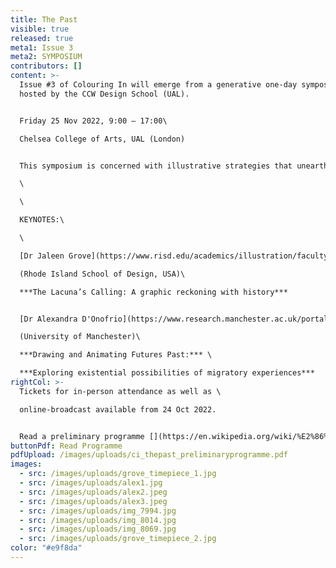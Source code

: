 ```yaml
---
title: The Past
visible: true
released: true
meta1: Issue 3
meta2: SYMPOSIUM
contributors: []
content: >-
  Issue #3 of Colouring In will emerge from a generative one-day symposium
  hosted by the CCW Design School (UAL).


  F﻿riday 25 Nov 2022, 9:00 – 17:00\

  C﻿helsea College of Arts, UAL (London)


  T﻿his symposium is concerned with illustrative strategies that unearth, activate and reposition our relationships to the past. \

  \

  \

  K﻿EYNOTES:\

  \

  [Dr Jaleen Grove](https://www.risd.edu/academics/illustration/faculty/jaleen-grove), Assistant Professor of Illustration \

  (Rhode Island School of Design, USA)\

  ***The Lacuna’s Calling: A graphic reckoning with history***


  [D﻿r Alexandra D'Onofrio](https://www.research.manchester.ac.uk/portal/alexandra.d%27onofrio-postgrad.html), Visual Anthropologist\

  (﻿University of Manchester)\

  ***Drawing and Animating Futures Past:*** \

  ***Exploring existential possibilities of migratory experiences***
rightCol: >-
  T﻿ickets for in-person attendance as well as \

  online-broadcast available from 24 Oct 2022.


  Read a preliminary programme [](https://en.wikipedia.org/wiki/%E2%86%93#:~:text=The%20arrow%20symbol%20%E2%86%93%20may,control%20key%2C%20an%20arrow%20key)[](https://en.wikipedia.org/wiki/%E2%86%93#:~:text=The%20arrow%20symbol%20%E2%86%93%20may,control%20key%2C%20an%20arrow%20key)↓↓
buttonPdf: Read Programme
pdfUpload: /images/uploads/ci_thepast_preliminaryprogramme.pdf
images:
  - src: /images/uploads/grove_timepiece_1.jpg
  - src: /images/uploads/alex1.jpg
  - src: /images/uploads/alex2.jpeg
  - src: /images/uploads/alex3.jpeg
  - src: /images/uploads/img_7994.jpg
  - src: /images/uploads/img_8014.jpg
  - src: /images/uploads/img_8069.jpg
  - src: /images/uploads/grove_timepiece_2.jpg
color: "#e9f8da"
---
```

